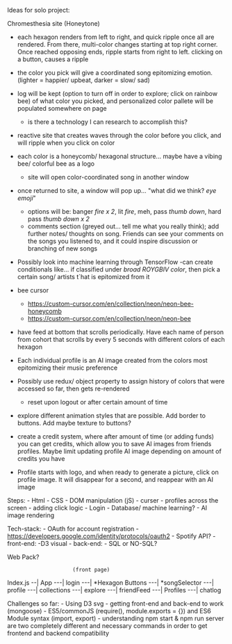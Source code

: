Ideas for solo project:

Chromesthesia site (Honeytone)
- each hexagon renders from left to right, and quick ripple once all are rendered. From there, multi-color changes starting at top right corner. Once reached opposing ends, ripple starts from right to left. clicking on a button, causes a ripple
- the color you pick will give a coordinated song epitomizing emotion. (lighter = happier/ upbeat, darker = slow/ sad)
- log will be kept (option to turn off in order to explore; click on rainbow bee) of what color you picked, and personalized color pallete will be populated somewhere on page
    - is there a technology I can research to accomplish this?
- reactive site that creates waves through the color before you click, and will ripple when you click on color
- each color is a honeycomb/ hexagonal structure... maybe have a vibing bee/ colorful bee as a logo
    - site will open color-coordinated song in another window

- once returned to site, a window will pop up... "what did we think? *eye emoji*"
    - options will be: banger *fire x 2*, lit *fire*, meh, pass *thumb down*, hard pass *thumb down x 2*
    - comments section (greyed out... tell me what you really think); add further notes/ thoughts on song. Friends can see your comments on the songs you listened to, and it could inspire discussion or branching of new songs
- Possibly look into machine learning through TensorFlow
    -can create conditionals like... if classified under *broad ROYGBIV color*, then pick a certain song/ artists t`hat is epitomized from it
- bee cursor
    - https://custom-cursor.com/en/collection/neon/neon-bee-honeycomb
    - https://custom-cursor.com/en/collection/neon/neon-bee
- have feed at bottom that scrolls periodically. Have each name of person from cohort that scrolls by every 5 seconds with different colors of each hexagon
- Each individual profile is an AI image created from the colors most epitomizing their music preference
    
- Possibly use redux/ object property to assign history of colors that were accessed so far, then gets re-rendered
    - reset upon logout or after certain amount of time

- explore different animation styles that are possible. Add border to buttons. Add maybe texture to buttons?

- create a credit system, where after amount of time (or adding funds) you can get credits, which allow you to save AI images from friends profiles. Maybe limit updating profile AI image depending on amount of credits you have

- Profile starts with logo, and when ready to generate a picture, click on profile image. It will disappear for a second, and reappear with an AI image

Steps:
    - Html
    - CSS
    - DOM manipulation (jS)
        - curser
        - profiles across the screen
        - adding click logic
    - Login
    - Database/ machine learning?
        - AI image rendering


Tech-stack:
    - OAuth for account registration
        - https://developers.google.com/identity/protocols/oauth2
    - Spotify API?
    - front-end:
        -D3 visual
    - back-end:
        - SQL or NO-SQL?

Web Pack?

                         (front page)
Index.js --| App ---| login ---| *Hexagon Buttons ---| *songSelector
                            ---| profile ---| collections
                            ---| explore
                            ---| friendFeed ---| Profiles ---| chatlog





Challenges so far:
    - Using D3 svg
    - getting front-end and back-end to work (mongoose)
        - ES5/commonJS (require(), module.exports = {}) and ES6 Module syntax (import, export)
    - understanding npm start & npm run server are two completely different and necessary commands in order to get frontend and backend compatibility